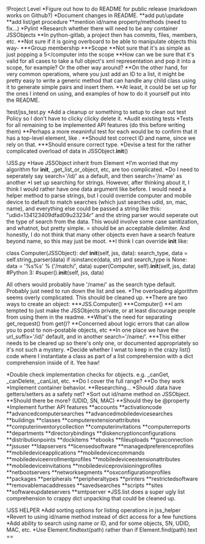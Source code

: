 !Project Level
*Figure out how to do README for public release (markdown works on Github?)
*Document changes in README.
	**add put/update
	**add list/get procedure
	**mention id/name property/methods (need to fix...)
*Pylint
*Research whether there will need to be any container JSSObjects
	**In python-gitlab, a project then has commits, files, members, etc.
	**Not sure if it is going overboard to be able to manipulate objects this way-
		***Group membership
		***Scope
	**Not sure that it's as simple as just popping a <computer><id>5</id></computer into the scope
	**How can we be sure that it's valid for all cases to take a full object's xml representation
	and pop it into a scope, for example? Or the other way around?
	**On the other hand, for very common operations, where you just add an ID to a list, it might
	be pretty easy to write a generic method that can handle any child class using it to generate
	simple <object><id> pairs and insert them.
	**At least, it could be set up for the ones I intend on using, and examples of how to do it
	yourself put into the README.

!test/jss_test.py
*Add a cleanup or something to setup to clean out test Policy so I don't have to clicky clicky delete it.
*Audit existing tests
*Tests for all remaining to be implemented API features (do this before writing them)
	**Perhaps a more meaninful test for each would be to confirm that it has a top-level
	element, like <computer>.
	**Should test correct ID and name, since we rely on that.
		***Should ensure correct type.
*Devise a test for the rather complicated overload of data in JSSObject.__init__()

!JSS.py
*Have JSSObject inherit from Element
*I'm worried that my algorithm for __init__, _get_list_or_object, etc, are too complicated.
	*Do I need to seperately say search='/id/' as a default, and then search='/name' as another
*I set up searching for strings. However, after thinking about it, I think I
would rather have one data argument like before. I would need a helper method
to parse strings, but I could override computer and mobile device to default to
match searches (which just searches udid, sn, mac, name), and everything else
could be passed a string like this: "udid=134123409dfad09u23234r" and the string
parser would seperate out the type of search from the data. This would involve
some case sanitization, and whatnot, but pretty simple. = should be an acceptable
delimiter. And honestly, I do not think that many other objects even have a search
feature beyond name, so this may just be moot.
	**I think I can override __init__ like:

class Computer(JSSObject):
	def __init__(self, jss, data):
		search_type, data = self.string_parser(data)
		if isinstance(data, str) and search_type is None:
			data = '%s%s' % ('/match/', data)
			super(Computer, self).__init__(self, jss, data)
			#Python 3:
			#super().__init__(self, jss, data)

All others would probably have '/name/' as the search type default. Probably just need to
run down the list and see.
*The overloading algorithm seems overly complicated. This should be cleaned up.
	**There are two ways to create an object:
		***JSS.Computer()
		***Computer()
	**I am tempted to just make the JSSObjects private, or at least discourage people from
	using them in the readme.
	**What's the need for separating get_request() from get()?
	**Concerned about logic errors that can allow you to post to non-postable objects, etc
	**In one place we have the url_suffix='/id/' default, and in another search='/name/'.
		***This either needs to be cleared up so there's only one, or documented appropriately
		so it's not such a mystery.
*Decide whether I wnat to keep in the crazy list() code where I instantiate a class as part
of a list comprehension with a dict comprehension inside of it. Yee haw!

*Double check implementation checks for objects. e.g. _canGet, _canDelete, _canList, etc.
	**Do I cover the full range?
	**Do they work
*Implement container behavior.
	**Researching...
*Should .data have getters/setters as a safety net?
*Sort out id/name method on JSSObject.
	**Should there be more? (UDID, SN, MAC)
	**Should they be @property
*Implement further API features
	**accounts
	**activationcode
	**advancedcomputersearches
	**advancedmobiledevicesearches
	**buildings
	**classes
	**computerextensionattributes
	**computerinventorycollection
	**computerinvitations
	**computerreports
	**departments
	**directorybindings
	**diskencryptionconfigurations
	**distributionpoints
	**dockitems
	**ebooks
	**fileuploads
	**gsxconnection
	**jssuser
	**ldapservers
	**licensedsoftware
	**managedpreferenceprofiles
	**mobiledeviceapplications
	**mobiledevicecommands
	**mobiledeviceenrollmentprofiles
	**mobiledeviceextensionattributes
	**mobiledeviceinvitations
	**mobiledeviceprovisioningprofiles
	**netbootservers
	**networksegments
	**osxconfigurationprofiles
	**packages
	**peripherals
	**peripheraltypes
	**printers
	**restrictedsoftware
	**removablemacaddresses
	**savedsearches
	**scripts
	**sites
	**softwareupdateservers
	**smtpserver
*JSS.list does a super ugly list comprehension to crappy dict unpacking that could be cleaned up.

!JSS HELPER
*Add sorting options for listing operations in jss_helper
*Revert to using id/name method instead of dict access for a few functions
*Add ability to search using name or ID, and for some objects, SN, UDID, MAC, etc.
*Use Element.findtext(path) rather than if Element.find(path).text ==